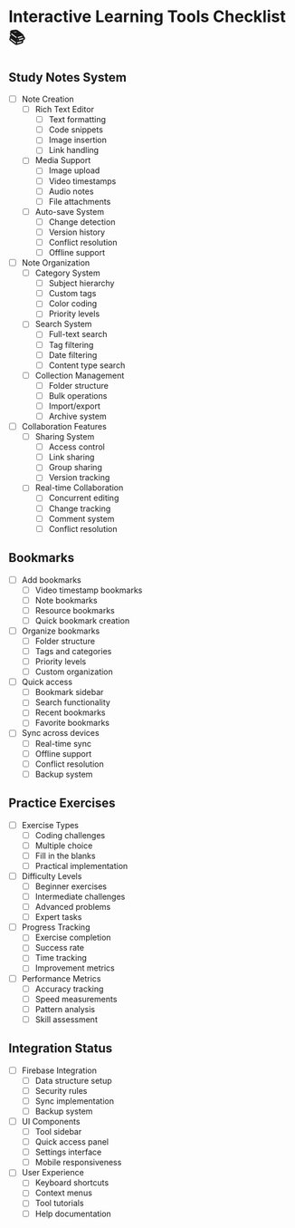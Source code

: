 # Interactive Learning Tools Checklist 📚

## Study Notes System
- [ ] Note Creation
  - [ ] Rich Text Editor
    - [ ] Text formatting
    - [ ] Code snippets
    - [ ] Image insertion
    - [ ] Link handling
  - [ ] Media Support
    - [ ] Image upload
    - [ ] Video timestamps
    - [ ] Audio notes
    - [ ] File attachments
  - [ ] Auto-save System
    - [ ] Change detection
    - [ ] Version history
    - [ ] Conflict resolution
    - [ ] Offline support

- [ ] Note Organization
  - [ ] Category System
    - [ ] Subject hierarchy
    - [ ] Custom tags
    - [ ] Color coding
    - [ ] Priority levels
  - [ ] Search System
    - [ ] Full-text search
    - [ ] Tag filtering
    - [ ] Date filtering
    - [ ] Content type search
  - [ ] Collection Management
    - [ ] Folder structure
    - [ ] Bulk operations
    - [ ] Import/export
    - [ ] Archive system

- [ ] Collaboration Features
  - [ ] Sharing System
    - [ ] Access control
    - [ ] Link sharing
    - [ ] Group sharing
    - [ ] Version tracking
  - [ ] Real-time Collaboration
    - [ ] Concurrent editing
    - [ ] Change tracking
    - [ ] Comment system
    - [ ] Conflict resolution

## Bookmarks
- [ ] Add bookmarks
  - [ ] Video timestamp bookmarks
  - [ ] Note bookmarks
  - [ ] Resource bookmarks
  - [ ] Quick bookmark creation
- [ ] Organize bookmarks
  - [ ] Folder structure
  - [ ] Tags and categories
  - [ ] Priority levels
  - [ ] Custom organization
- [ ] Quick access
  - [ ] Bookmark sidebar
  - [ ] Search functionality
  - [ ] Recent bookmarks
  - [ ] Favorite bookmarks
- [ ] Sync across devices
  - [ ] Real-time sync
  - [ ] Offline support
  - [ ] Conflict resolution
  - [ ] Backup system

## Practice Exercises
- [ ] Exercise Types
  - [ ] Coding challenges
  - [ ] Multiple choice
  - [ ] Fill in the blanks
  - [ ] Practical implementation
- [ ] Difficulty Levels
  - [ ] Beginner exercises
  - [ ] Intermediate challenges
  - [ ] Advanced problems
  - [ ] Expert tasks
- [ ] Progress Tracking
  - [ ] Exercise completion
  - [ ] Success rate
  - [ ] Time tracking
  - [ ] Improvement metrics
- [ ] Performance Metrics
  - [ ] Accuracy tracking
  - [ ] Speed measurements
  - [ ] Pattern analysis
  - [ ] Skill assessment

## Integration Status
- [ ] Firebase Integration
  - [ ] Data structure setup
  - [ ] Security rules
  - [ ] Sync implementation
  - [ ] Backup system
- [ ] UI Components
  - [ ] Tool sidebar
  - [ ] Quick access panel
  - [ ] Settings interface
  - [ ] Mobile responsiveness
- [ ] User Experience
  - [ ] Keyboard shortcuts
  - [ ] Context menus
  - [ ] Tool tutorials
  - [ ] Help documentation 